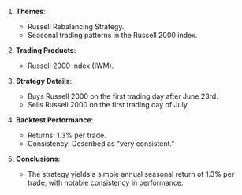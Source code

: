 1. **Themes**: 
   - Russell Rebalancing Strategy.
   - Seasonal trading patterns in the Russell 2000 index.

2. **Trading Products**:
   - Russell 2000 Index (IWM).

3. **Strategy Details**:
   - Buys Russell 2000 on the first trading day after June 23rd.
   - Sells Russell 2000 on the first trading day of July.

4. **Backtest Performance**:
   - Returns: 1.3% per trade.
   - Consistency: Described as "very consistent."

5. **Conclusions**:
   - The strategy yields a simple annual seasonal return of 1.3% per trade, with notable consistency in performance.
